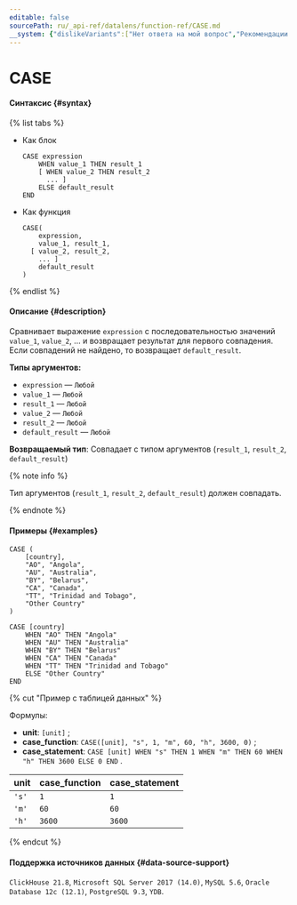 ```yaml
---
editable: false
sourcePath: ru/_api-ref/datalens/function-ref/CASE.md
__system: {"dislikeVariants":["Нет ответа на мой вопрос","Рекомендации не помогли","Содержание не соответствует заголовку","Другое"]}
---
```


# CASE



#### Синтаксис {#syntax}

{% list tabs %}

- Как блок

  ```
  CASE expression
      WHEN value_1 THEN result_1
      [ WHEN value_2 THEN result_2
        ... ]
      ELSE default_result
  END
  ```

- Как функция

  ```
  CASE(
      expression,
      value_1, result_1,
    [ value_2, result_2,
      ... ]
      default_result
  )
  ```

{% endlist %}

#### Описание {#description}
Сравнивает выражение `expression` с последовательностью значений `value_1`, `value_2`, ... и возвращает результат для первого совпадения.
Если совпадений не найдено, то возвращает `default_result`.

**Типы аргументов:**
- `expression` — `Любой`
- `value_1` — `Любой`
- `result_1` — `Любой`
- `value_2` — `Любой`
- `result_2` — `Любой`
- `default_result` — `Любой`


**Возвращаемый тип**: Совпадает с типом аргументов (`result_1`, `result_2`, `default_result`)

{% note info %}

Тип аргументов (`result_1`, `result_2`, `default_result`) должен совпадать.

{% endnote %}


#### Примеры {#examples}

```
CASE (
    [country],
    "AO", "Angola",
    "AU", "Australia",
    "BY", "Belarus",
    "CA", "Canada",
    "TT", "Trinidad and Tobago",
    "Other Country"
)
```

```
CASE [country]
    WHEN "AO" THEN "Angola"
    WHEN "AU" THEN "Australia"
    WHEN "BY" THEN "Belarus"
    WHEN "CA" THEN "Canada"
    WHEN "TT" THEN "Trinidad and Tobago"
    ELSE "Other Country"
END
```

{% cut "Пример с таблицей данных" %}


Формулы:

- **unit**: `[unit]` ;
- **case_function**: `CASE([unit], "s", 1, "m", 60, "h", 3600, 0)` ;
- **case_statement**: `CASE [unit] WHEN "s" THEN 1 WHEN "m" THEN 60 WHEN "h" THEN 3600 ELSE 0 END` .

| **unit**   | **case_function**   | **case_statement**   |
|:-----------|:--------------------|:---------------------|
| `'s'`      | `1`                 | `1`                  |
| `'m'`      | `60`                | `60`                 |
| `'h'`      | `3600`              | `3600`               |

{% endcut %}


#### Поддержка источников данных {#data-source-support}

`ClickHouse 21.8`, `Microsoft SQL Server 2017 (14.0)`, `MySQL 5.6`, `Oracle Database 12c (12.1)`, `PostgreSQL 9.3`, `YDB`.

